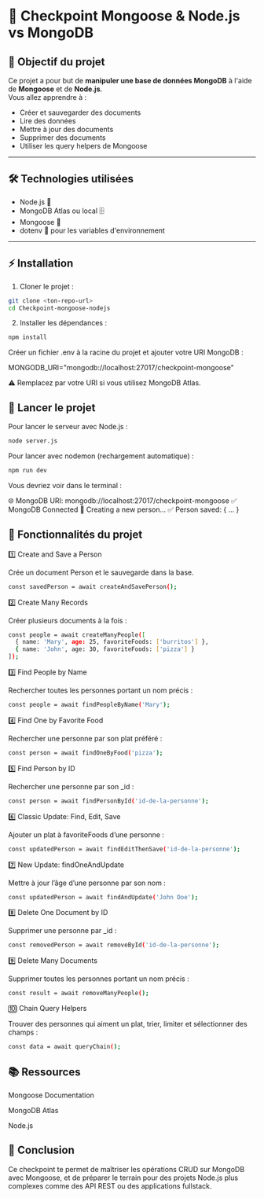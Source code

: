# 🐍 Checkpoint Mongoose & Node.js vs MongoDB

## 🎯 Objectif du projet
Ce projet a pour but de **manipuler une base de données MongoDB** à l'aide de **Mongoose** et de **Node.js**.  
Vous allez apprendre à :

- Créer et sauvegarder des documents
- Lire des données
- Mettre à jour des documents
- Supprimer des documents
- Utiliser les query helpers de Mongoose

---

## 🛠️ Technologies utilisées

- Node.js 🔹
- MongoDB Atlas ou local 🗄️
- Mongoose 🐘
- dotenv 🔐 pour les variables d'environnement

---

## ⚡ Installation

1. Cloner le projet :

```bash
git clone <ton-repo-url>
cd Checkpoint-mongoose-nodejs
```

2. Installer les dépendances :
```bash
npm install
```

Créer un fichier .env à la racine du projet et ajouter votre URI MongoDB :

MONGODB_URI="mongodb://localhost:27017/checkpoint-mongoose"


⚠️ Remplacez par votre URI si vous utilisez MongoDB Atlas.

## 🚀 Lancer le projet

Pour lancer le serveur avec Node.js :
```bash
node server.js
```

Pour lancer avec nodemon (rechargement automatique) :
```bash
npm run dev
```

Vous devriez voir dans le terminal :

🌐 MongoDB URI: mongodb://localhost:27017/checkpoint-mongoose
✅ MongoDB Connected
📝 Creating a new person...
✅ Person saved: { ... }

## 📝 Fonctionnalités du projet

1️⃣ Create and Save a Person

Crée un document Person et le sauvegarde dans la base.
```bash
const savedPerson = await createAndSavePerson();
```

2️⃣ Create Many Records

Créer plusieurs documents à la fois :
```bash
const people = await createManyPeople([
  { name: 'Mary', age: 25, favoriteFoods: ['burritos'] },
  { name: 'John', age: 30, favoriteFoods: ['pizza'] }
]);
```
3️⃣ Find People by Name

Rechercher toutes les personnes portant un nom précis :
```bash
const people = await findPeopleByName('Mary');
```

4️⃣ Find One by Favorite Food

Rechercher une personne par son plat préféré :
```bash
const person = await findOneByFood('pizza');
```

5️⃣ Find Person by ID

Rechercher une personne par son _id :
```bash
const person = await findPersonById('id-de-la-personne');
```

6️⃣ Classic Update: Find, Edit, Save

Ajouter un plat à favoriteFoods d’une personne :
```bash
const updatedPerson = await findEditThenSave('id-de-la-personne');
```

7️⃣ New Update: findOneAndUpdate

Mettre à jour l’âge d’une personne par son nom :
```bash
const updatedPerson = await findAndUpdate('John Doe');
```

8️⃣ Delete One Document by ID

Supprimer une personne par _id :
```bash
const removedPerson = await removeById('id-de-la-personne');
```

9️⃣ Delete Many Documents

Supprimer toutes les personnes portant un nom précis :
```bash
const result = await removeManyPeople();
```

🔟 Chain Query Helpers

Trouver des personnes qui aiment un plat, trier, limiter et sélectionner des champs :
```bash
const data = await queryChain();
```

## 📚 Ressources

Mongoose Documentation

MongoDB Atlas

Node.js

## 🎉 Conclusion

Ce checkpoint te permet de maîtriser les opérations CRUD sur MongoDB avec Mongoose, et de préparer le terrain pour des projets Node.js plus complexes comme des API REST ou des applications fullstack.